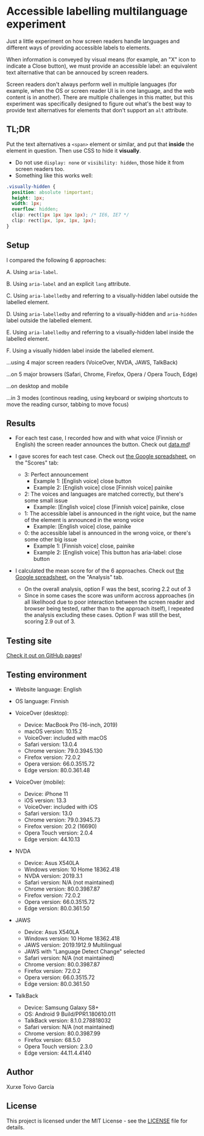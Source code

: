 # Accessible labelling multilanguage experiment

Just a little experiment on how screen readers handle languages and different ways of providing accessible labels to elements.

When information is conveyed by visual means (for example, an "X" icon to indicate a Close button), we must provide an accessible label: an equivalent text alternative that can be annouced by screen readers.

Screen readers don't always perform well in multiple languages (for example, when the OS or screen reader UI is in one language, and the web content is in another). There are multiple challenges in this matter, but this experiment was specifically designed to figure out what's the best way to provide text alternatives for elements that don't support an `alt` attribute.

## TL;DR

Put the text alternatives a `<span>` element or similar, and put that **inside** the element in question. Then use CSS to hide it **visually**.

- Do not use `display: none` or `visibility: hidden`, those hide it from screen readers too.
- Something like this works well:

```css
.visually-hidden {
  position: absolute !important;
  height: 1px;
  width: 1px;
  overflow: hidden;
  clip: rect(1px 1px 1px 1px); /* IE6, IE7 */
  clip: rect(1px, 1px, 1px, 1px);
}
```

## Setup

I compared the following 6 approaches:

A. Using `aria-label`.

B. Using `aria-label` and an explicit `lang` attribute.

C. Using `aria-labelledby` and referring to a visually-hidden label outside the labelled element.

D. Using `aria-labelledby` and referring to a visually-hidden and `aria-hidden` label outside the labelled element.

E. Using `aria-labelledby` and referring to a visually-hidden label inside the labelled element.

F. Using a visually hidden label inside the labelled element.

...using 4 major screen readers (VoiceOver, NVDA, JAWS, TalkBack)

...on 5 major browsers (Safari, Chrome, Firefox, Opera / Opera Touch, Edge)

...on desktop and mobile

...in 3 modes (continous reading, using keyboard or swiping shortcuts to move the reading cursor, tabbing to move focus)

## Results

- For each test case, I recorded how and with what voice (Finnish or English) the screen reader announces the button. Check out [data.md](data.md)!

- I gave scores for each test case. Check out [the Google spreadsheet](https://docs.google.com/spreadsheets/d/19fpze-03_JEFtm7MKrQM8XehMAQe3T6o2W5BM-zx4AY/), on the "Scores" tab:

  - 3: Perfect announcement
    - Example 1: [English voice] close button
    - Example 2: [English voice] close [Finnish voice] painike
  - 2: The voices and languages are matched correctly, but there's some small issue
    - Example: [English voice] close [Finnish voice] painike, close
  - 1: The accessible label is announced in the right voice, but the name of the element is announced in the wrong voice
    - Example: [English voice] close, painike
  - 0: the accessible label is announced in the wrong voice, or there's some other big issue
    - Example 1: [Finnish voice] close, painike
    - Example 2: [English voice] This button has aria-label: close button

- I calculated the mean score for of the 6 approaches. Check out [the Google spreadsheet](https://docs.google.com/spreadsheets/d/19fpze-03_JEFtm7MKrQM8XehMAQe3T6o2W5BM-zx4AY/), on the "Analysis" tab.
  - On the overall analysis, option F was the best, scoring 2.2 out of 3
  - Since in some cases the score was uniform accross approaches (in all likelihood due to poor interaction between the screen reader and browser being tested, rather than to the approach itself), I repeated the analysis excluding these cases. Option F was still the best, scoring 2.9 out of 3.

## Testing site

[Check it out on GitHub pages](https://xurxe.github.io/accessible-labelling-multilanguage-experiment/)!

## Testing environment

- Website language: English
- OS language: Finnish
- VoiceOver (desktop):

  - Device: MacBook Pro (16-inch, 2019)
  - macOS version: 10.15.2
  - VoiceOver: included with macOS
  - Safari version: 13.0.4
  - Chrome version: 79.0.3945.130
  - Firefox version: 72.0.2
  - Opera version: 66.0.3515.72
  - Edge version: 80.0.361.48

- VoiceOver (mobile):

  - Device: iPhone 11
  - iOS version: 13.3
  - VoiceOver: included with iOS
  - Safari version: 13.0
  - Chrome version: 79.0.3945.73
  - Firefox version: 20.2 (16690)
  - Opera Touch version: 2.0.4
  - Edge version: 44.10.13

- NVDA

  - Device: Asus X540LA
  - Windows version: 10 Home 18362.418
  - NVDA version: 2019.3.1
  - Safari version: N/A (not maintained)
  - Chrome version: 80.0.3987.87
  - Firefox version: 72.0.2
  - Opera version: 66.0.3515.72
  - Edge version: 80.0.361.50

- JAWS

  - Device: Asus X540LA
  - Windows version: 10 Home 18362.418
  - JAWS version: 2019.1912.9 Multilingual
  - JAWS with "Language Detect Change" selected
  - Safari version: N/A (not maintained)
  - Chrome version: 80.0.3987.87
  - Firefox version: 72.0.2
  - Opera version: 66.0.3515.72
  - Edge version: 80.0.361.50

- TalkBack

  - Device: Samsung Galaxy S8+
  - OS: Android 9 Build/PPR1.180610.011
  - TalkBack version: 8.1.0.278818032
  - Safari version: N/A (not maintained)
  - Chrome version: 80.0.3987.99
  - Firefox version: 68.5.0
  - Opera Touch version: 2.3.0
  - Edge version: 44.11.4.4140

## Author

Xurxe Toivo García

## License

This project is licensed under the MIT License - see the [LICENSE](LICENSE) file for details.
